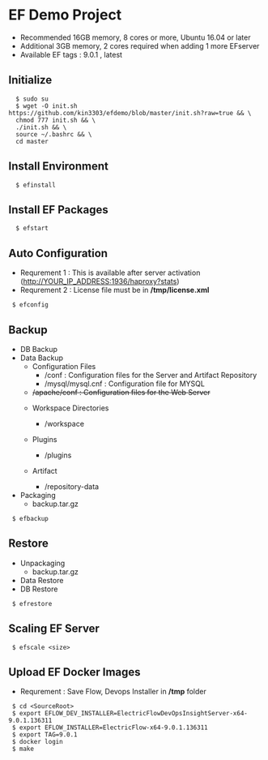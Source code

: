 # EF Demo Project

- Recommended 16GB memory, 8 cores or more, Ubuntu 16.04 or later
- Additional 3GB memory, 2 cores required when adding 1 more EFserver
- Available EF tags : 9.0.1 , latest

## Initialize

```console
  $ sudo su
  $ wget -O init.sh  https://github.com/kin3303/efdemo/blob/master/init.sh?raw=true && \
  chmod 777 init.sh && \
  ./init.sh && \
  source ~/.bashrc && \
  cd master
```

## Install Environment

```console
  $ efinstall
```

## Install EF Packages

```console
  $ efstart
```

## Auto Configuration

- Requrement 1 : This is available after server activation (<http://YOUR_IP_ADDRESS:1936/haproxy?stats>)
- Requrement 2 : License file must be in **/tmp/license.xml**
```console
 $ efconfig
```

## Backup

* DB Backup 
* Data Backup       
    - Configuration Files
       + <DATADIR>/conf  :  Configuration files for the Server and  Artifact Repository
       + <DATADIR>/mysql/mysql.cnf  : Configuration file for MYSQL
  +  <del> <DATADIR>/apache/conf  : Configuration files for the Web Server </del> 
    -  Workspace Directories
       + <DATADIR>/workspace
 
    - Plugins
       + <DATADIR>/plugins
    - Artifact
       + <DATADIR>/repository-data
* Packaging
    - backup.tar.gz
  
```console
 $ efbackup
```

## Restore

* Unpackaging
    - backup.tar.gz
* Data Restore
* DB Restore

```console
 $ efrestore
```

## Scaling EF Server

```console
 $ efscale <size>
```

## Upload EF Docker Images

- Requrement : Save Flow, Devops Installer in **/tmp** folder

```console
 $ cd <SourceRoot>
 $ export EFLOW_DEV_INSTALLER=ElectricFlowDevOpsInsightServer-x64-9.0.1.136311
 $ export EFLOW_INSTALLER=ElectricFlow-x64-9.0.1.136311
 $ export TAG=9.0.1
 $ docker login
 $ make
``` 

